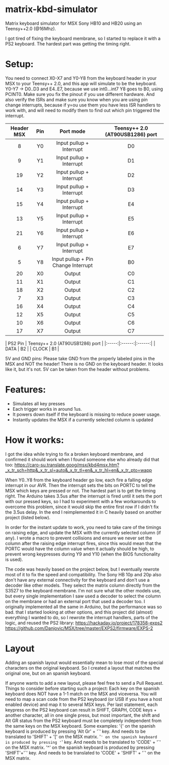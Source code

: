 # matrix-kbd-simulator

Matrix keyboard simulator for MSX Sony HB10 and HB20 using an Teensy++2.0 (@16Mhz).

I got tired of fixing the keyboard membrane, so I started to replace it with a PS2 keyboard.
The hardest part was getting the timing right.


# Setup:

You need to connect X0-X7 and Y0-Y8 from the keyboard header in your MSX to your Teensy++ 2.0, and this app will simulate to be the keyboard.
Y0-Y7 -> D0..D3 and E4..E7, because we use int0...int7
Y8 goes to B0, using PCINT0.
Make sure you fix the pinout if you use different hardware. And also verify the ISRs and make sure you know when you are using pin
change interrupts, because if y=ou use them you have less ISR handlers to work with, and will need to modify them to find out
which pin triggered the interrupt.

| Header MSX | Pin | Port mode | Teensy++ 2.0 (AT90USB1286) port |
|:-----:|:------:|:------:|:------:|
| 8 |    Y0   |   Input pullup + Interrupt   | D0 |
| 9 |    Y1   |   Input pullup + Interrupt   | D1 |
| 19 |    Y2   |   Input pullup + Interrupt   | D2 |
| 14 |    Y3   |   Input pullup + Interrupt   | D3 |
| 15 |    Y4   |   Input pullup + Interrupt   | E4 |
| 13 |    Y5   |   Input pullup + Interrupt   | E5 |
| 21 |    Y6   |   Input pullup + Interrupt   | E6 |
| 6 |    Y7   |   Input pullup + Interrupt   | E7 |
| 5 |    Y8   |   Input pullup + Pin Change Interrupt   | B0 |
| 20 |    X0   |   Output   | C0 |
| 11 |    X1   |   Output   | C1 | 
| 18 |    X2   |   Output   |  C2 |
| 7 |    X3   |   Output   |  C3 |
| 16 |    X4   |   Output   |  C4 |
| 12 |    X5   |   Output   |  C5 |
| 10 |    X6   |   Output   |  C6 |
| 17 |    X7   |   Output   |  C7 |


| PS2 Pin | Teensy++ 2.0 (AT90USB1286) port |
|:-----:|:------:|:------:|
| DATA | B2 |
| CLOCK | B1 |

5V and GND pins:
Please take GND from the properly labeled pins in the MSX and NOT the header!
There is no GND on the keyboard header. It looks like it, but it's not.
5V can be taken from the header without problems.

# Features:

* Simulates all key presses
* Each trigger works in around 1us.
* It powers down itself if the keyboard is missing to reduce power usage.
* Instantly updates the MSX if a currently selected column is updated

# How it works:

I got the idea while trying to fix a broken keyboard membrane, and confirmed it should work when I found someone else who already
did that too:
https://caro-su.translate.goog/msx/kbd4msx.htm?_x_tr_sch=http&_x_tr_sl=auto&_x_tr_tl=en&_x_tr_hl=en&_x_tr_pto=wapp

When Y0..Y8 from the keyboard header go low, each fire a falling edge interrupt in our AVR. Then the interrupt sets the bits on PORTC to
tell the MSX which keys are pressed or not.
The hardest part is to get the timing right. The Arduino takes 3.5us after the interrupt is fired until it sets the port with
our pressed keys, so I had to experiment with a few workarounds to overcome this problem, since it would skip the entire first
row if I didn't fix the 3.5us delay. In the end I reimplemented it in C heavily based on another project (listed below).

In order for the instant update to work, you need to take care of the timings on raising edge, and update the MSX
with the currently selected column (if any). I wrote a macro to prevent collisions and ensure we never set the column
after the raising edge interrupt fires, since this would mean that the PORTC would have the column value when it 
actually should be high, to prevent wrong keypresses during Y9 and Y10 (when the BIOS functionality is used).

The code was heavily based on the project below, but I eventually rewrote most of it to fix the speed and compatibility.
The Sony HB 10p and 20p also don't have any external connectivity for the keyboard and don't use a decoder like other models.
They select the matrix column directly from the S3527 to the keyboard membrane. I'm not sure what the other models use, but every
 single implementation I saw used a decoder to select the column on the membrane or had an external port that used a decoder too.
I originally implemented all the same in Arduino, but the performance was so bad.
that I started looking at other options, and this project did (almost) everything I wanted to do, so I rewrote the interrupt
handlers, parts of the logic, and reused the PS2 library:
https://hackaday.io/project/178358-exps2
https://github.com/Danjovic/MSX/tree/master/EXPS2/firmware/EXPS-2

# Layout

Adding an spanish layout would essentially mean to lose most of the special characters on the original keyboard.
So I created a layout that matches the original one, but on an spanish keyboard.

If anyone wants to add a new layout, please feel free to send a Pull Request.
Things to consider before starting such a project:
Each key on the spanish keyboard does NOT have a 1-1 match on the MSX and viceversa.
You will need to map a scan code from the PS2 keyboard (or USB if you have a host enabled device) and map it to
several MSX keys.
Per last statement, each keypress on the PS2 keyboard can result in SHIFT, GRAPH, CODE keys + another character, all in one single press,
but most important, the shift and Alt GR status from the PS2 keyboard must be completely independent from the same keys on the MSX keyboard.
Some examples:
'{' on the spanish keyboard is produced by pressing 'Alt Gr' + '´' key. And needs to be translated to 'SHIFT' + '[' on the MSX matrix.
'`' on the spanish keyboard is produced by pressing '`' key. And needs to be translated to 'CODE' + '´' on the MSX matrix.
'^' on the spanish keyboard is produced by pressing 'SHIFT'+'`' key. And needs to be translated to 'CODE' + 'SHIFT' + '´' on the MSX matrix.

